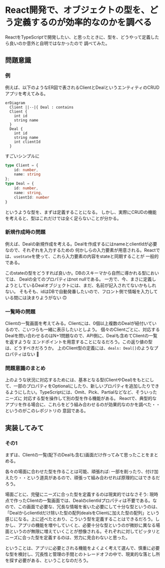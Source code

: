 # React開発で、オブジェクトの型を、どう定義するのが効率的なのかを調べる

ReactをTypeScriptで開発したい、と思ったときに、型を、どうやって定義したら良いのか意外と自明ではなかったので
調べてみた。

## 問題意識

### 例

例えば、以下のようなER図で表されるClientとDealというエンティティのCRUDアプリを考えてみる。

``` mermaid
erDiagram
  Client ||--|{ Deal : contains
  Client {
    int id
    string name
  }
  Deal {
    int id
    string name
    int clientId
  }
```

すごいシンプルに

``` typescript
type Client = {
    id: number,
    name: string
};
type Deal = {
    id: number,
    name: string,
    clientId: number
}
```

というような型を、まずは定義することになる。
しかし、実際にCRUDの機能を考えると、型はこれだけでは全く足らないことが分かる。

### 新規作成時の問題

例えば、Dealの新規作成を考える。Dealを作成するにはnameとclientIdが必要なので、それぞれを入力するための
何かしらの入力要素が用意される。Reactでは、`useState`を使って、これら入力要素の内容をstateと同期することが
一般的である。

このstateの型をどうすれば良いか。DBのスキーマから自然に導かれる型においては、
Dealの全てのプロパティはnot nullである。
一方で、今、まさに定義しようとしているDealオブジェクトには、まだ、名前が記入されてないかもしれない。
そもそも、idはDBで自動発番したいので、フロント側で情報を入力している間には決まりようがない 🙃

### 一覧時の問題

Clientの一覧画面を考えてみる。Clientには、0個以上複数のDealが紐付いているので、こいつらも一緒に表示したいとしよう。
個々のClientごとに、対応するDealを問い合わせるのはN+1問題なので、API側に、Dealも含めてClientの一覧を返すような
エンドポイントを用意することになるだろう。この返り値の型は、どうすべきだろうか。
上のClient型の定義には、`deals: Deal[]`のようなプロパティはない 🤔

### 問題意識のまとめ

上のような状況に対応するためには、基本となる型(ClientやDeal)をもとにして、一部のプロパティをOptionalにしたり、新しいプロパティを追加したりできるようにしたい。TypeScriptには、Omit、Pick、Partialなどなど、そういったニーズに
対応する型を操作して別の型を作る機能がある。
Reactで、典型的なアプリを作る場合に、これらをどう組み合わせるのが効果的なのかを調べた・・というのがこのレポジトリの
意図である。

## 実装してみて

### その1

まずは、Clientの一覧(配下のDealも含む)画面だけ作ってみて思ったことをまとめる。

各々の場面に合わせた型を作ることは可能、頑張れば: 一部を削ったり、付け加えたり・・という道具があるので、頑張って組み合わせれば原理的にはできるだろう。

場面ごとに、完璧にニーズに合った型を定義するのは現実的ではなさそう: 現時点で作ったClientの一覧画面では、DealのclientIdプロパティは不要である。なので、この画面で必要な、冗長な情報を省いた必要にして十分な型というのは、「DealからclientIdだけ除いた型の配列dealsをClientに加えた型の配列」という感じになる。上に述べたとおり、こういう型を定義することはできるだろう。しかし、アプリの機能を増やしていくと、必要十分な型というのが微妙に異なる場面というのが無限に増えていくことが想像される。それぞれに対してピッタリとニーズに合った型を定義するのは、労力に見合わないと思った。

ということは、アプリに必要とされる機能をよくよく考えて選んで、慎重に必要な型を検討し、冗長性と管理の手間とのトレードオフの中で、現実的な落とし所を探す必要がある、ということなのだろう。
